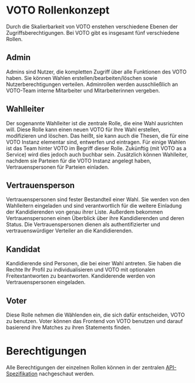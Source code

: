# VOTO Rollenkonzept

Durch die Skalierbarkeit von VOTO enstehen verschiedene Ebenen der Zugriffsberechtigungen. Bei VOTO gibt es insgesamt fünf verschiedene Rollen.

## Admin

Admins sind Nutzer, die kompletten Zugriff über alle Funktionen des VOTO haben. Sie können Wahlen erstellen/bearbeiten/löschen sowie Nutzerberechtigungen verteilen. Adminrollen werden ausschließlich an VOTO-Team interne Mitarbeiter und Mitarbeiterinnen vergeben.

## Wahlleiter

Der sogenannte Wahlleiter ist die zentrale Rolle, die eine Wahl ausrichten will. Diese Rolle kann einen neuen VOTO für Ihre Wahl erstellen, modifizieren und löschen. Das heißt, sie kann auch die Thesen, die für eine VOTO Instanz elementar sind, entwerfen und eintragen. Für einige Wahlen ist das Team hinter VOTO im Begriff dieser Rolle. Zukünftig (mit VOTO as a Service) wird dies jedoch auch buchbar sein. Zusätzlich können Wahlleiter, nachdem sie Parteien für die VOTO Instanz angelegt haben, Vertrauenspersonen für Parteien einladen.

## Vertrauensperson

Vertrauenspersonen sind fester Bestandteil einer Wahl. Sie werden von den Wahlleitern eingeladen und sind verantwortlich für die weitere Einladung der Kandidierenden von genau ihrer Liste. Außerdem bekommen Vertrauenspersonen einen Überblick über ihre Kandidierenden und deren Status. Die Vertrauenspersonen dienen als authentifizierter und vertrauenswürdiger Verteiler an die Kandidierenden.

## Kandidat

Kandidierende sind Personen, die bei einer Wahl antreten. Sie haben die Rechte Ihr Profil zu individualisieren und VOTO mit optionalen Freitextantworten zu beantworten. Kandiderende werden von Vertrauenspersonen eingeladen.

## Voter

Diese Rolle nehmen die Wählenden ein, die sich dafür entscheiden, VOTO zu benutzen. Voter können das Frontend von VOTO benutzen und darauf basierend ihre Matches zu ihren Statements finden.

# Berechtigungen

Alle Berechtigungen der einzelnen Rollen können in der zentralen [API-Spezifikation](https://github.com/voto-vote/api-specification) nachgeschaut werden.

